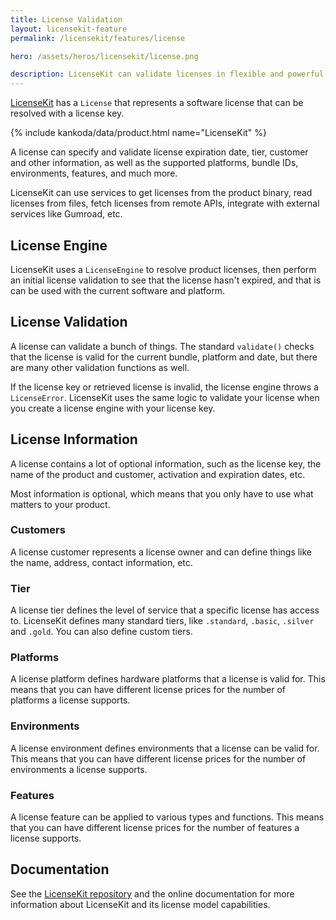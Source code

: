 ```yaml
---
title: License Validation
layout: licensekit-feature
permalink: /licensekit/features/license

hero: /assets/heros/licensekit/license.png

description: LicenseKit can validate licenses in flexible and powerful ways.
---
```


[LicenseKit](/licensekit) has a ``License`` that represents a software license that can be resolved with a license key.

{% include kankoda/data/product.html name="LicenseKit" %}

A license can specify and validate license expiration date, tier, customer and other information, as well as the supported platforms, bundle IDs, environments, features, and much more.

LicenseKit can use services to get licenses from the product binary, read licenses from files, fetch licenses from remote APIs, integrate with external services like Gumroad, etc.


## License Engine

LicenseKit uses a ``LicenseEngine`` to resolve product licenses, then perform an initial license validation to see that the license hasn't expired, and that is can be used with the current software and platform.



## License Validation

A license can validate a bunch of things. The standard ``validate()`` checks that the license is valid for the current bundle, platform and date, but there are many other validation functions as well.

If the license key or retrieved license is invalid, the license engine throws a ``LicenseError``. LicenseKit uses the same logic to validate your license when you create a license engine with your license key.



## License Information

A license contains a lot of optional information, such as the license key, the name of the product and customer, activation and expiration dates, etc. 

Most information is optional, which means that you only have to use what matters to your product.


### Customers

A license customer represents a license owner and can define things like the name, address, contact information, etc.


### Tier

A license tier defines the level of service that a specific license has access to. LicenseKit defines many standard tiers, like `.standard`, `.basic`, `.silver` and `.gold`. You can also define custom tiers.


### Platforms

A license platform defines hardware platforms that a license is valid for. This means that you can have different license prices for the number of platforms a license supports.


### Environments

A license environment defines environments that a license can be valid for. This means that you can have different license prices for the number of environments a license supports.


### Features

A license feature can be applied to various types and functions. This means that you can have different license prices for the number of features a license supports.


## Documentation

See the [LicenseKit repository]({{product.github}}) and the online documentation for more information about LicenseKit and its license model capabilities.